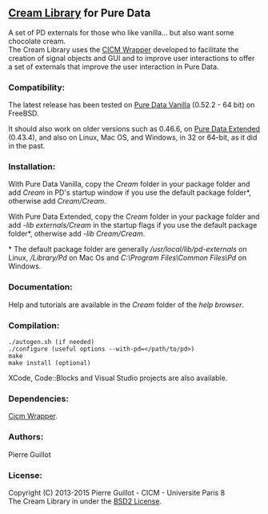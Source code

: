 ## [Cream Library](http://www.mshparisnord.fr/hoalibrary/en/publications/ "Publication") for Pure Data

A set of PD externals for those who like vanilla... but also want some chocolate cream.  
The Cream Library uses the [CICM Wrapper](https://github.com/CICM/CicmWrapper" "CICM Wrapper") developed to facilitate the creation of signal objects and GUI and to improve user interactions to offer a set of externals that improve the user interaction in Pure Data.

### Compatibility:

The latest release has been tested on [Pure Data Vanilla](http://msp.ucsd.edu/software.html "PD-Vanilla") (0.52.2 - 64 bit) on FreeBSD.  

It should also work on older versions such as 0.46.6, on [Pure Data Extended](https://puredata.info/ "PD-Extended") (0.43.4), and also on Linux, Mac OS, and Windows, in 32 or 64-bit, as it did in the past.

### Installation:

With Pure Data Vanilla, copy the <em>Cream</em> folder in your package folder and add <em>Cream</em> in PD's startup window if you use the default package folder\*, otherwise add <em>Cream/Cream</em>.  

With Pure Data Extended, copy the <em>Cream</em> folder in your package folder and add <em>-lib externals/Cream</em> in the startup flags if you use the default package folder\*, otherwise add <em>-lib Cream/Cream</em>.  

\* The default package folder are generally <em>/usr/local/lib/pd-externals</em> on Linux, <em>/Library/Pd</em>  on Mac Os and <em>C:\Program Files\Common Files\Pd</em>  on Windows.

### Documentation:

Help and tutorials are available in the <em>Cream</em> folder of the <em>help browser</em>.

### Compilation:

	./autogen.sh (if needed)
	./configure (useful options --with-pd=</path/to/pd>)
	make
	make install (optional)

XCode, Code::Blocks and Visual Studio projects are also available.

### Dependencies:

[Cicm Wrapper](https://github.com/CICM/CicmWrapper "Cicm Wrapper").

### Authors:

Pierre Guillot  

### License:

Copyright (C) 2013-2015 Pierre Guillot - CICM - Universite Paris 8  
The Cream Library in under the [BSD2 License](http://opensource.org/licenses/BSD-2-Clause "BSD2").
